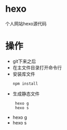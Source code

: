 # hexo
个人网站hexo源代码

# 操作
- git下来之后
- 在主文件目录打开命令行
- 安装库文件
  ```shell
  npm install
  ```
- 生成静态文件
  ```shell
   hexo g
   hexo s
  ```
- hexo g
- hexo s
